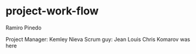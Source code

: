 # project-work-flow

Ramiro Pinedo



Project Manager: Kemley Nieva
Scrum guy: Jean Louis
Chris Komarov was here

